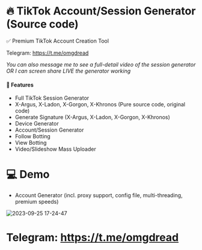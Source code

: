 # 🔥 TikTok Account/Session Generator (Source code)
✅ Premium TikTok Account Creation Tool

Telegram: https://t.me/omgdread

*You can also message me to see a full-detail video of the session generator OR I can screen share LIVE the generator working*

#### 💎 Features
* Full TikTok Session Generator
* X-Argus, X-Ladon, X-Gorgon, X-Khronos (Pure source code, original code)
* Generate Signature (X-Argus, X-Ladon, X-Gorgon, X-Khronos)
* Device Generator
* Account/Session Generator
* Follow Botting
* View Botting
* Video/Slideshow Mass Uploader
# 💻 Demo
* Account Generator (incl. proxy support, config file, multi-threading, premium speeds)

![2023-09-25 17-24-47](https://github.com/DreadCo/TikTok-Session-Generator/assets/145767840/71019ac8-ca4f-4b04-addd-5d9d2bec6cc4)

# Telegram: https://t.me/omgdread
